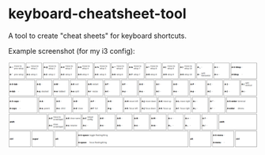 # keyboard-cheatsheet-tool

A tool to create "cheat sheets" for keyboard shortcuts.

Example screenshot (for my i3 config):

![screenshot](screenshot.png)
